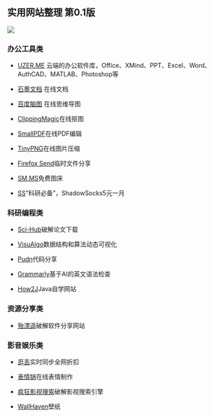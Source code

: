 ## 实用网站整理 第0.1版
![](https://i.loli.net/2019/03/30/5c9edef438aad.png)
### 办公工具类

- [UZER.ME](https://uzer.me/) 云端的办公软件库，Office、XMind、PPT、Excel、Word、AuthCAD、MATLAB、Photoshop等
		 
- [石墨文档](https://shimo.im) 在线文档
		
- [百度脑图](http://naotu.baidu.com/) 在线思维导图
		 
- [ClippingMagic](https://clippingmagic.com/)在线抠图
 	
- [SmallPDF](https://smallpdf.com/cn)在线PDF编辑
 		
- [TinyPNG](https://tinypng.com/)在线图片压缩
  		
- [Firefox Send](https://send.firefox.com/)临时文件分享

- [SM.MS](https://sm.ms/)免费图床

- [SS](https://a.aiguobit.com/users/register/f19a5876554b99d13550d1cb9549ede6)“科研必备”，ShadowSocks5元一月

### 科研编程类

- [Sci-Hub](http://sci-hub.tw/)破解论文下载

- [VisuAlgo](https://visualgo.net/zh)数据结构和算法动态可视化

- [Pudn](http://www.pudn.com/)代码分享

- [Grammarly](https://www.grammarly.com/)基于AI的英文语法检查

- [How2J](http://how2j.cn?p=68554)Java自学网站

### 资源分享类

- [殆漂遥](https://www.laomoit.com/)破解软件分享网站


### 影音娱乐类

- [逛丢](https://guangdiu.com/)实时同步全网折扣

- [表情锅](https://app.xuty.tk/static/app/index.html)在线表情制作

- [疯狂影视搜索](http://ifkdy.com/)破解影视搜索引擎

- [WallHaven](https://alpha.wallhaven.cc/)壁纸

